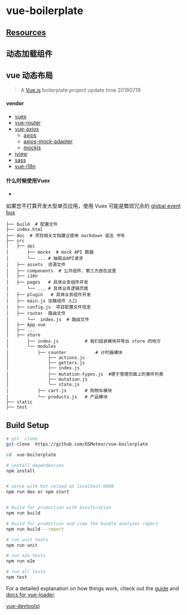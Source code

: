 # vue-boilerplate
## [Resources](./Resources.md)


## 动态加载组件 
## vue  动态布局

> A [Vue.js](https://cn.vuejs.org/) boilerplate project update time 20180719

#### vendor 
- [vuex](https://vuex.vuejs.org/zh-cn/intro.html)
- [vue-router](https://router.vuejs.org/zh-cn/)
- [vue-axios](https://github.com/imcvampire/vue-axios)
    - [axios](https://github.com/axios/axios)
    - [axios-mock-adapter](https://github.com/ctimmerm/axios-mock-adapter) 
    - [mockjs](http://mockjs.com/)
- [iview](https://github.com/iview/iview)
- [sass](https://www.sass.hk/)
- [vue-i18n](http://kazupon.github.io/vue-i18n/)
#### 什么时候使用Vuex
-
如果您不打算开发大型单页应用，使用 Vuex 可能是繁琐冗余的 [global event bus](https://cn.vuejs.org/v2/guide/components.html#%E9%9D%9E%E7%88%B6%E5%AD%90%E7%BB%84%E4%BB%B6%E7%9A%84%E9%80%9A%E4%BF%A1)


```
├── build  # 配置文件
├── index.html 
├── doc  # 项目相关文档建议使用 markdown 语法 书写
├── src
│   ├── api
│       ├── mocks  # mock API 数据
│       └── ... # 抽取出API请求
│   ├── assets  资源文件
│   ├── components  # 公共组件、第三方放在这里 
│   ├── i18n   
│   ├── pages   # 具体业务组件开发
│       └── ... # 具体业务逻辑页面
│   ├── plugin   # 具体业务组件开发 
│   ├── main.js 加载组件 入口
│   ├── config.js  项目配置文件信息
│   ├── router  路由文件
│       └──  index.js  # 路由文件
│   ├── App.vue
│   ├── ...
│   ├── store 
│       ├── index.js          # 我们组装模块并导出 store 的地方   
│       └── modules
│           ├── counter           # 计时器模块    
│               ├── actions.js       
│               ├── getters.js       
│               ├── index.js       
│               ├── mutation-types.js  #便于管理页面上的事件列表     
│               ├── mutation.js        
│               └── state.js       
│           ├── cart.js       # 购物车模块
│           └── products.js   # 产品模块
├── static
├── test

```

## Build Setup

``` bash
# git  clone 
git clone  https://github.com/OSMeteor/vue-boilerplate

cd  vue-boilerplate

# install dependencies
npm install


# serve with hot reload at localhost:8080
npm run dev or npm start


# build for production with minification
npm run build

# build for production and view the bundle analyzer report
npm run build --report

# run unit tests
npm run unit

# run e2e tests
npm run e2e

# run all tests
npm test
```

For a detailed explanation on how things work, check out the [guide](http://vuejs-templates.github.io/webpack/) and [docs for vue-loader](http://vuejs.github.io/vue-loader).


[vue-devtools)](https://github.com/vuejs/vue-devtools#vue-devtools)